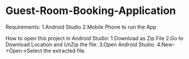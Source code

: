 # Guest-Room-Booking-Application
Requirements:
  1.Android Studio
  2.Mobile Phone to run the App
  
How to open this project in Android Studio:
  1.Download as Zip File
  2.Go to Download Location and UnZip the file.
  3.Open Android Studio.
  4.New->Open->Select the extracted file.
  
  
